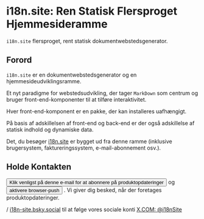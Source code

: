 # i18n.site: Ren Statisk Flersproget Hjemmesideramme

`i18n.site` flersproget, rent statisk dokumentwebstedsgenerator.

## Forord

`i18n.site` er en dokumentwebstedsgenerator og en hjemmesideudviklingsramme.

Et nyt paradigme for webstedsudvikling, der tager `MarkDown` som centrum og bruger front-end-komponenter til at tilføre interaktivitet.

Hver front-end-komponent er en pakke, der kan installeres uafhængigt.

På basis af adskillelsen af front-end og back-end er der også adskillelse af statisk indhold og dynamiske data.

Det, du besøger [i18n.site](/) er bygget ud fra denne ramme (inklusive brugersystem, faktureringssystem, e-mail-abonnement osv.).

## Holde Kontakten

<button onclick="mailsub()">Klik venligst på denne e-mail for at abonnere på produktopdateringer</button> og <button onclick="webpush()">aktivere browser-push</button> . Vi giver dig besked, når der foretages produktopdateringer.

/ [i18n-site.bsky.social](https://bsky.app/profile/i18n-site.bsky.social) til at følge vores sociale konti [X.COM: @i18nSite](https://x.com/i18nSite)